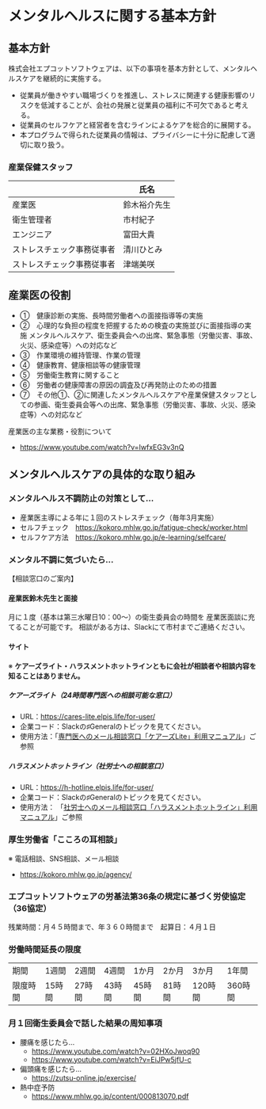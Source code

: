 # メンタルヘルスに関する基本方針

## 基本方針

株式会社エプコットソフトウェアは、以下の事項を基本方針として、メンタルヘルスケアを継続的に実施する。

- 従業員が働きやすい職場づくりを推進し、ストレスに関連する健康影響のリスクを低減することが、会社の発展と従業員の福利に不可欠であると考える。
- 従業員のセルフケアと経営者を含むラインによるケアを総合的に展開する。
- 本プログラムで得られた従業員の情報は、プライバシーに十分に配慮して適切に取り扱う。

### 産業保健スタッフ

|  | 氏名 |
| --- | --- |
| 産業医 | 鈴木裕介先生 |
| 衛生管理者 | 市村紀子 |
| エンジニア | 富田大貴 |
| ストレスチェック事務従事者 | 清川ひとみ |
| ストレスチェック事務従事者 | 津端美咲 |

## 産業医の役割

- ①　健康診断の実施、長時間労働者への面接指導等の実施
- ②　心理的な負担の程度を把握するための検査の実施並びに面接指導の実施
メンタルヘルスケア、衛生委員会への出席、緊急事態（労働災害、事故、火災、感染症等）への対応など
- ③　作業環境の維持管理、作業の管理
- ④　健康教育、健康相談等の健康管理
- ⑤　労働衛生教育に関すること
- ⑥　労働者の健康障害の原因の調査及び再発防止のための措置
- ⑦　その他①、②に関連したメンタルヘルスケアや産業保健スタッフとしての参画、衛生委員会等への出席、緊急事態（労働災害、事故、火災、感染症等）への対応など

産業医の主な業務・役割について

- <https://www.youtube.com/watch?v=IwfxEG3v3nQ>

## メンタルヘルスケアの具体的な取り組み

### メンタルヘルス不調防止の対策として…

- 産業医主導による年に１回のストレスチェック（毎年3月実施）
- セルフチェック　<https://kokoro.mhlw.go.jp/fatigue-check/worker.html>
- セルフケア方法　<https://kokoro.mhlw.go.jp/e-learning/selfcare/>

### メンタル不調に気づいたら…

【相談窓口のご案内】

#### 産業医鈴木先生と面接

月に１度（基本は第三水曜日10：00～）の衛生委員会の時間を
産業医面談に充てることが可能です。
相談がある方は、Slackにて市村までご連絡ください。

#### サイト

※ **ケアーズライト・ハラスメントホットラインともに会社が相談者や相談内容を知ることはありません。**

##### ケアーズライト（24時間専門医への相談可能な窓口）

- URL：<https://cares-lite.elpis.life/for-user/>
- 企業コード：Slackの♯Generalのトピックを見てください。
- 使用方法：「[専門医へのメール相談窓口「ケアーズLite」利用マニュアル](./files/cares-lite-user-manual.pdf)」ご参照


##### ハラスメントホットライン（社労士への相談窓口）

- URL：<https://h-hotline.elpis.life/for-user/>
- 企業コード：Slackの♯Generalのトピックを見てください。
- 使用方法： 「[社労士へのメール相談窓口「ハラスメントホットライン」利用マニュアル](./files/h-hotline-user-manual.pdf)」ご参照

### 厚生労働省「こころの耳相談」

※ 電話相談、SNS相談、メール相談

- <https://kokoro.mhlw.go.jp/agency/>

### エプコットソフトウェアの労基法第36条の規定に基づく労使協定（36協定）

残業時間：月４５時間まで、年３６０時間まで　起算日：４月１日  

### 労働時間延長の限度

|  |  |  |  |  |  |  |  |
| --- | --- | --- | --- | --- | --- | --- | --- |
| 期間 | 1週間 | 2週間 | 4週間 | 1か月 | 2か月 | 3か月 | 1年間 |
| 限度時間 | 15時間 | 27時間 | 43時間 | 45時間 | 81時間 | 120時間 | 360時間 |

### 月１回衛生委員会で話した結果の周知事項

- 腰痛を感じたら…
  - <https://www.youtube.com/watch?v=02HXoJwoq90>
  - <https://www.youtube.com/watch?v=EiJPw5jfU-c>
- 偏頭痛を感じたら…
  - <https://zutsu-online.jp/exercise/>
- 熱中症予防
  - <https://www.mhlw.go.jp/content/000813070.pdf>
